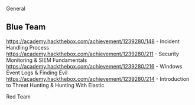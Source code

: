 General

## Blue Team
https://academy.hackthebox.com/achievement/1239280/148 - Incident Handling Process
https://academy.hackthebox.com/achievement/1239280/211 - Security Monitoring & SIEM Fundamentals
https://academy.hackthebox.com/achievement/1239280/216 - Windows Event Logs & Finding Evil
https://academy.hackthebox.com/achievement/1239280/214 - Introduction to Threat Hunting & Hunting With Elastic

Red Team
